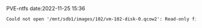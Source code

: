 PVE-ntfs
date:2022-11-25 15:36

```md
Could not open '/mnt/sdb1/images/102/vm-102-disk-0.qcow2': Read-only file system  先取消挂载相关硬盘  umount /dev/sdb1  在对相关硬盘文件系统进行修复  fsck -y /dev/sdb1  最后再重新挂载硬盘。  mount /dev/sdb1
```